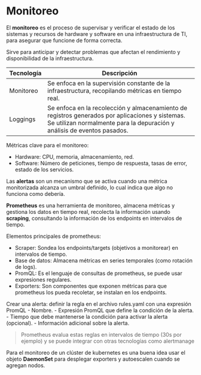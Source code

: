 
# Monitoreo

El **monitoreo** es el proceso de supervisar y verificar el estado de los sistemas y recursos de hardware y software en una infraestructura de TI, para asegurar que funcione de forma correcta.

Sirve para anticipar y detectar problemas que afectan el rendimiento y disponibilidad de la infraestructura.

| Tecnología | Descripción                                                                                                                                                                |
| ---------- | -------------------------------------------------------------------------------------------------------------------------------------------------------------------------- |
| Monitoreo  | Se enfoca en la supervisión constante de la infraestructura, recopilando métricas en tiempo real.                                                                          |
| Loggings   | Se enfoca en la recolección y almacenamiento de registros generados por aplicaciones y sistemas. Se utilizan normalmente para la depuración y análisis de eventos pasados. |
Métricas clave para el monitoreo:

- Hardware: CPU, memoria, almacenamiento, red.
- Software: Número de peticiones, tiempo de respuesta, tasas de error, estado de los servicios.

Las **alertas** son un mecanismo que se activa cuando una métrica monitorizada alcanza un umbral definido, lo cual indica que algo no funciona como debería.

**Prometheus** es una herramienta de monitoreo, almacena métricas y gestiona los datos en tiempo real, recolecta la información usando **scraping**, consultando la información de los endpoints en intervalos de tiempo.

Elementos principales de prometheus:

- Scraper: Sondea los endpoints/targets (objetivos a monitorear) en intervalos de tiempo. 
- Base de datos: Almacena métricas en series temporales (como rotación de logs).
- PromQL: Es el lenguaje de consultas de prometheus, se puede usar expresiones regulares.
- Exporters: Son componentes que exponen métricas para que prometheus los pueda recoletar, se instalan en los endpoints.

Crear una alerta: definir la regla en el archivo rules.yaml con una expresión PromQL
	- Nombre.
	- Expresión PromQL que define la condición de la alerta.
	- Tiempo que debe mantenerse la condición para activar la alerta (opcional).
	- Información adicional sobre la alerta.

> Prometheus evalua estas reglas en intervalos de tiempo (30s por ejemplo) y se puede integrar con otras tecnologías como alertmanage

Para el monitoreo de un clúster de kubernetes es una buena idea usar el objeto **DaemonSet** para desplegar exporters y autoescalen cuando se agregan nodos.